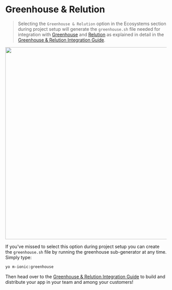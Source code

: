 # Greenhouse & Relution
> Selecting the `Greenhouse & Relution` option in the Ecosystems section during project setup will generate the `greenhouse.sh` file needed for integration with [Greenhouse](https://app.greenhouseci.com) and [Relution](https://www.relution.io/) as explained in detail in the [Greenhouse & Relution Integration Guide](../guides/greenhouse.md).

<p align="center">
  <img width="600"  src="https://cloud.githubusercontent.com/assets/1370779/18129151/ab97cc8c-6f89-11e6-81c9-4e0c8985ea6b.png">
</p>

If you've missed to select this option during project setup you can create the `greenhouse.sh` file by running the greenhouse sub-generator at any time. Simply type:
```sh
yo m-ionic:greenhouse
```
Then head over to the [Greenhouse & Relution Integration Guide](../guides/greenhouse.md) to build and distribute your app in your team and among your customers!
